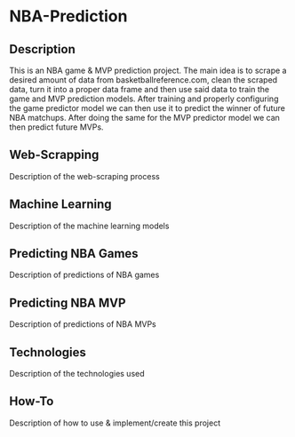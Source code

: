 # NBA-Prediction

## Description

This is an NBA game & MVP prediction project. The main idea is to scrape a desired amount of data from basketballreference.com, clean the scraped data, turn it into a proper data frame and then use said data to train the game and MVP prediction models. After training and properly configuring the game predictor model we can then use it to predict the winner of future NBA matchups. After doing the same for the MVP predictor model we can then predict future MVPs.

## Web-Scrapping

Description of the web-scraping process

## Machine Learning

Description of the machine learning models

## Predicting NBA Games

Description of predictions of NBA games

## Predicting NBA MVP

Description of predictions of NBA MVPs

## Technologies

Description of the technologies used

## How-To

Description of how to use & implement/create this project
